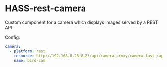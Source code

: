 # HASS-rest-camera
Custom component for a camera which displays images served by a REST API

Config:
```yaml
camera:
  - platform: rest
    resource: http://192.168.0.28:8123/api/camera_proxy/camera.last_captured_motion
    name: bird-cam
```

